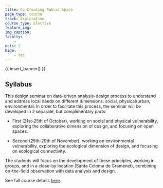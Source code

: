 ```yaml
---
title: Co-Creating Public Space
page_type: course
track: Exploration
course_type: Elective
feature_img:
img_caption:
faculty:
    - 
ects: 2
hide:
    - toc
---
```


{{ insert_banner() }}

## Syllabus

This design seminar on data-driven analysis-design process to understand and address local needs on different dimensions: social, physical/urban, environmental. In order to facilitate this process, the seminar will be developed in 2 separate, but complimentary parts:

- First (21st-25th of October), working on social and physical vulnerability, exploring the collaborative dimension of design, and focusing on open spaces.
  
- Second (25th-29th of November), working on environmental vulnerability, exploring the ecological dimension of design, and focusing on ecological connectivity.

The students will focus on the development of these principles, working in groups, and in a close-by location (Santa Coloma de Gramenet), combining on-the-field observation with data analysis and design.

See full course details [here](https://blog.iaac.net/course/mact01-24-25-cocreating-public-space/).
